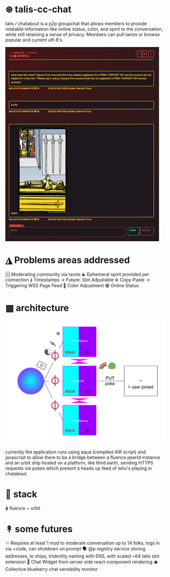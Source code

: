 # ⊛ talis-cc-chat

talis / chatabout is a p2p groupchat that allows members to provide relatable information like online status, color, and spirit to the conversation, while still retaining a sense of privacy. Members can pull tarots or browse popular and current utf-8's.

![chat_window](./chat.png)

# ◮ Problems areas addressed
🃟  Moderating community via tarots
☯   Ephemeral spirit provided per connection
∲   Timestamps → Future: Slot Adjustable
⊛   Copy-Paste → Triggering WSS Page Feed 
🌈  Color Adjustment
🟢  Online Status

# ▦ architecture
![arch](./arch.png)

currently the application runs using aqua (compiled AIR script) and javascript to allow there to be a bridge between a fluence peerId instance and an urbit ship hosted on a platform, like third.earth, sending HTTPS requests via pokes which present a heads up feed of who's playing in chatabout.

# 🦠 stack
ɸ fluence ~ urbit 

# ↟ some futures
♲  Requires at least 1 mod to moderate conversation up to 14 folks, logs in via +code, can shutdown on prompt
🗣️ @p registry service storing addresses, to ships, tridentity naming with ENS, with scaled ~64 talis slot extension
🎴 Chat Widget from server side react-component rendering
🫐 Collective blueberry chat sensibility monitor
